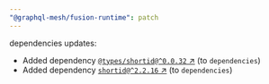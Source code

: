 ```yaml
---
"@graphql-mesh/fusion-runtime": patch
---
```

dependencies updates:
  - Added dependency [`@types/shortid@^0.0.32` ↗︎](https://www.npmjs.com/package/@types/shortid/v/0.0.32) (to `dependencies`)
  - Added dependency [`shortid@^2.2.16` ↗︎](https://www.npmjs.com/package/shortid/v/2.2.16) (to `dependencies`)
